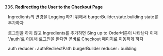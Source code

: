 336. **Redirecting the User to the Checkout Page**

Ingredients의 변경을 Logging 하기 위해서 burgerBuilder.state.buliding state를 추가하자

로그인을 하지 않고 Ingredients를 추가하면
Sing up to Order버튼이 나타난다
이때 '/auth'로 이동해 로그인을 한다면 곧바로 Checkout 페이지로 이동하게 하자

auth reducer :          authRedirectPath
burgerBuilder reducer : building
